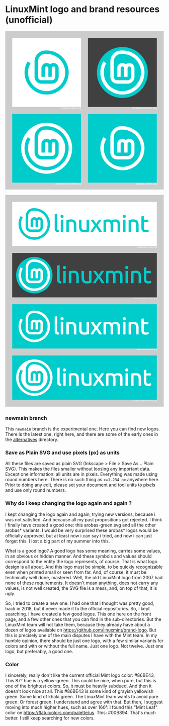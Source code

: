 # LinuxMint logo and brand resources (unofficial)

![preview](preview-arobas-1.png)

![preview](preview-arobas-name.png)

### newmain branch
This `newmain` branch is the experimental one. Here you can find new logos. There is the latest one, right here, and there are some of the early ones in the [alternatives](alternatives) directory.

### Save as Plain SVG and use pixels (px) as units

All these files are saved as plain SVG (Inkscape > File > Save As... Plain SVG). This makes the files smaller without loosing any important data. Except one information: all units are in pixels. Everything was made using round numbers here. There is no such thing as `x=1.234 px` anywhere here. Prior to doing any edit, please set your document and tool units to pixels and use only round numbers.

### Why do i keep changing the logo again and again ?

I kept changing the logo again and again, trying new versions, because i was not satisfied. And because all my past propositions got rejected. I think i finally have created a good one: this arobas-green.svg and all the other arobas* variants. I would be very surprised these arobas* logos would be officially approved, but at least now i can say i tried, and now i can just forget this. I lost a big part of my summer into this.

What is a good logo? A good logo has some meaning, carries some values, in an obvious or hidden manner. And these symbols and values should correspond to the entity the logo represents, of course. That is what logo design is all about. And this logo must be simple, to be quickly recognizable even when printed small or seen from far. And, of course, it must be technically well done, mastered. Well, the old LinuxMint logo from 2007 had none of these requirements. It doesn't mean anything, does not carry any values, is not well created, the SVG file is a mess, and, on top of that, it is ugly.

So, i tried to create a new one. I had one that i thought was pretty good, back in 2018, but it never made it to the official repositories. So, i kept searching. I have created a few good logos. This one here on the front page, and a few other ones that you can find in the sub-directories. But the LinuxMint team will not take them, because they already have about a dozen of logos available on https://github.com/linuxmint/brand-logo. But this is precisely one of the main disputes I have with the Mint team. In my humble opinion, there should be just one logo, with a few similar variants for colors and with or without the full name. Just one logo. Not twelve. Just one logo, but preferably, a good one.

### Color

I sincerely, really don't like the current official Mint logo color: #86BE43. This 87° hue is a yellow-green. This could be nice, when pure, but this is one of the brightest colors. So, it must be heavily subdued. And then it doesn't look nice at all. This #86BE43 is some kind of grayish yellowish green. Some kind of khaki green. The LinuxMint team wants to avoid pure green. Or forest green. I understand and agree with that. But then, I suggest moving into much higher hues, such as over 160°. I found this "Mint Leaf" color on https://flatuicolors.com/palette/us. This: #00B894. That's much better. I still keep searching for new colors.